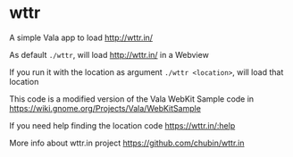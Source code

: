 # wttr
A simple Vala app to load http://wttr.in/

As default `./wttr`, will load http://wttr.in/ in a Webview

If you run it with the location as argument `./wttr <location>`, will load that location

This code is a modified version of the Vala WebKit Sample code in
https://wiki.gnome.org/Projects/Vala/WebKitSample

If you need help finding the location code
https://wttr.in/:help

More info about wttr.in project
https://github.com/chubin/wttr.in

